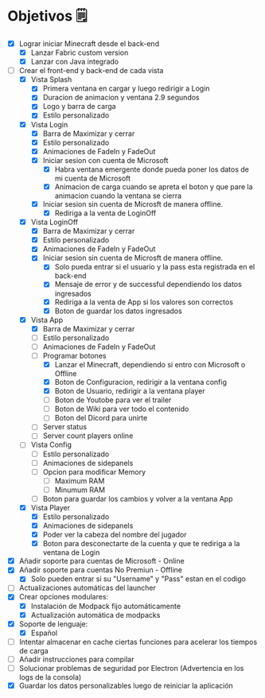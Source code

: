 <!-- OBJETIVOS -->
# Objetivos 🗒️
- [x] Lograr iniciar Minecraft desde el back-end
    - [x] Lanzar Fabric custom version
    - [x] Lanzar con Java integrado
- [ ] Crear el front-end y back-end de cada vista
    - [x] Vista Splash
        - [x] Primera ventana en cargar y luego redirigir a Login
        - [x] Duracion de animacion y ventana 2.9 segundos
        - [x] Logo y barra de carga
        - [x] Estilo personalizado
    - [x] Vista Login
        - [x] Barra de Maximizar y cerrar
        - [x] Estilo personalizado
        - [x] Animaciones de FadeIn y FadeOut
        - [x] Iniciar sesion con cuenta de Microsoft
            - [x] Habra ventana emergente donde pueda poner los datos de mi cuenta de Microsoft
            - [x] Animacion de carga cuando se apreta el boton y que pare la animacion cuando la ventana se cierra
        - [x] Iniciar sesion sin cuenta de Microsft de manera offline.
            - [x] Rediriga a la venta de LoginOff
    - [x] Vista LoginOff
        - [x] Barra de Maximizar y cerrar
        - [x] Estilo personalizado
        - [x] Animaciones de FadeIn y FadeOut
        - [x] Iniciar sesion sin cuenta de Microsft de manera offline.
            - [x] Solo pueda entrar si el usuario y la pass esta registrada en el back-end
            - [x] Mensaje de error y de successful dependiendo los datos ingresados
            - [x] Rediriga a la venta de App si los valores son correctos
            - [x] Boton de guardar los datos ingresados
    - [x] Vista App
        - [x] Barra de Maximizar y cerrar
        - [ ] Estilo personalizado
        - [ ] Animaciones de FadeIn y FadeOut
        - [ ] Programar botones
            - [x] Lanzar el Minecraft, dependiendo si entro con Microsoft o Offline
            - [x] Boton de Configuracion, redirigir a la ventana config
            - [x] Boton de Usuario, redirigir a la ventana player
            - [ ] Boton de Youtobe para ver el trailer
            - [ ] Boton de Wiki para ver todo el contenido
            - [ ] Boton del Dicord para unirte
        - [ ] Server status
        - [ ] Server count players online
    - [ ] Vista Config
        - [ ] Estilo personalizado
        - [ ] Animaciones de sidepanels
        - [ ] Opcion para modificar Memory
            - [ ] Maximum RAM
            - [ ] Minumum RAM
        - [ ] Boton para guardar los cambios y volver a la ventana App
    - [x] Vista Player
        - [x] Estilo personalizado
        - [x] Animaciones de sidepanels
        - [x] Poder ver la cabeza del nombre del jugador
        - [x] Boton para desconectarte de la cuenta y que te rediriga a la ventana de Login
- [x] Añadir soporte para cuentas de Microsoft - Online
- [x] Añadir soporte para cuentas No Premiun - Offline
    - [x] Solo pueden entrar si su "Username" y "Pass" estan en el codigo
- [ ] Actualizaciones automáticas del launcher
- [x] Crear opciones modulares:
    - [x] Instalación de Modpack fijo automáticamente 
    - [x] Actualización automática de modpacks
- [x] Soporte de lenguaje:
    - [x] Español
- [ ] Intentar almacenar en cache ciertas funciones para acelerar los tiempos de carga
- [ ] Añadir instrucciones para compilar
- [ ] Solucionar problemas de seguridad por Electron (Advertencia en los logs de la consola)
- [x] Guardar los datos personalizables luego de reiniciar la aplicación